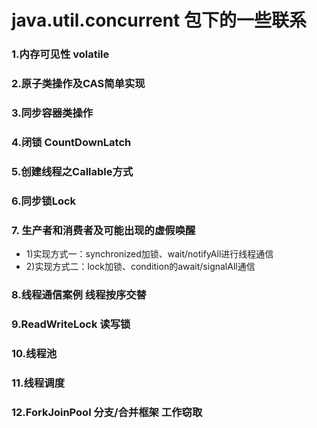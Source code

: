 #    java.util.concurrent 包下的一些联系

### 1.内存可见性 volatile
### 2.原子类操作及CAS简单实现
### 3.同步容器类操作
### 4.闭锁 CountDownLatch
### 5.创建线程之Callable方式
### 6.同步锁Lock
### 7. 生产者和消费者及可能出现的虚假唤醒
- 1)实现方式一：synchronized加锁、wait/notifyAll进行线程通信
- 2)实现方式二：lock加锁、condition的await/signalAll通信
### 8.线程通信案例 线程按序交替
### 9.ReadWriteLock 读写锁
### 10.线程池
### 11.线程调度
### 12.ForkJoinPool 分支/合并框架 工作窃取
